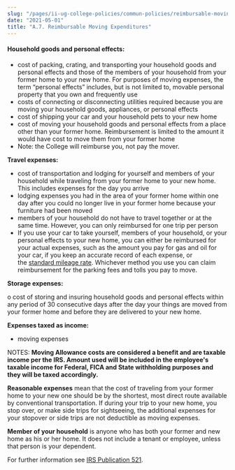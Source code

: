 ```yaml
---
slug: "/pages/ii-ug-college-policies/commun-policies/reimbursable-moving-exp"
date: "2021-05-01"
title: "A.7. Reimbursable Moving Expenditures"
---
```


#### **Household goods and personal effects:**

*   cost of packing, crating, and transporting your household goods and personal effects and those of the members of your household from your former home to your new home. For purposes of moving expenses, the term “personal effects” includes, but is not limited to, movable personal property that you own and frequently use
*   costs of connecting or disconnecting utilities required because you are moving your household goods, appliances, or personal effects
*   cost of shipping your car and your household pets to your new home
*   cost of moving your household goods and personal effects from a place other than your former home. Reimbursement is limited to the amount it would have cost to move them from your former home
*   Note: the College will reimburse you, not pay the mover.

**Travel expenses:**

*   cost of transportation and lodging for yourself and members of your household while traveling from your former home to your new home. This includes expenses for the day you arrive
*   lodging expenses you had in the area of your former home within one day after you could no longer live in your former home because your furniture had been moved
*   members of your household do not have to travel together or at the same time. However, you can only reimbursed for one trip per person
*   If you use your car to take yourself, members of your household, or your personal effects to your new home, you can either be reimbursed for your actual expenses, such as the amount you pay for gas and oil for your car, if you keep an accurate record of each expense, or the [standard mileage rate](http://www.middlebury.edu/offices/administration/vpfin/controller/payment/node/275202). Whichever method you use you can claim reimbursement for the parking fees and tolls you pay to move. 

**Storage expenses:**

o cost of storing and insuring household goods and personal effects within any period of 30 consecutive days after the day your things are moved from your former home and before they are delivered to your new home.

**Expenses taxed as income:**

*   moving expenses

NOTES: **Moving Allowance costs are considered a benefit and are taxable income per the IRS. Amount used will be included in the employee's taxable income for Federal, FICA and State withholding purposes and they will be taxed accordingly.**

**Reasonable expenses** mean that the cost of traveling from your former home to your new one should be by the shortest, most direct route available by conventional transportation. If during your trip to your new home, you stop over, or make side trips for sightseeing, the additional expenses for your stopover or side trips are not deductible as moving expenses.

**Member of your household** is anyone who has both your former and new home as his or her home. It does not include a tenant or employee, unless that person is your dependent.

For further information see [IRS Publication 521](http://www.irs.gov/pub/irs-pdf/p521.pdf).